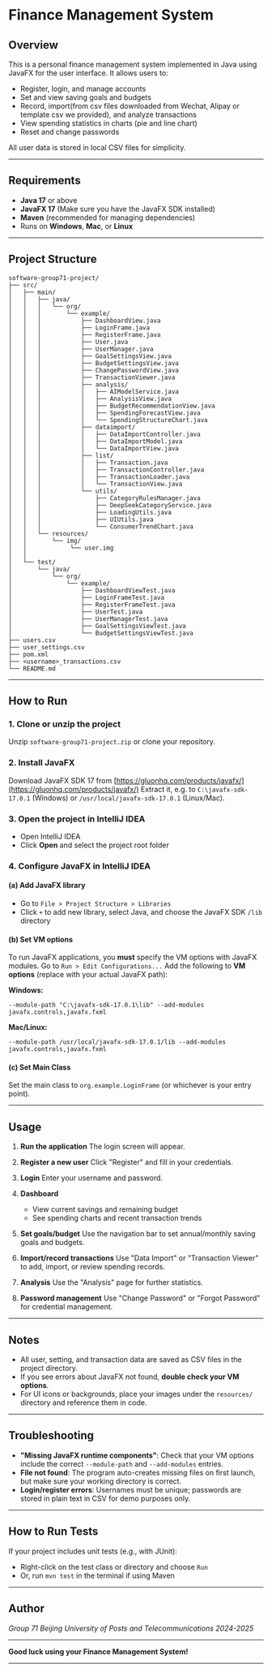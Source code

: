 # Finance Management System

## Overview

This is a personal finance management system implemented in Java using JavaFX for the user interface. It allows users to:

* Register, login, and manage accounts
* Set and view saving goals and budgets
* Record, import(from csv files downloaded from Wechat, Alipay or template csv we provided), and analyze transactions
* View spending statistics in charts (pie and line chart)
* Reset and change passwords

All user data is stored in local CSV files for simplicity.

---

## Requirements

* **Java 17** or above
* **JavaFX 17** (Make sure you have the JavaFX SDK installed)
* **Maven** (recommended for managing dependencies)
* Runs on **Windows**, **Mac**, or **Linux**

---

## Project Structure

```
software-group71-project/
├── src/
│   ├── main/
│   │   ├── java/
│   │   │   └── org/
│   │   │       └── example/
│   │   │           ├── DashboardView.java
│   │   │           ├── LoginFrame.java
│   │   │           ├── RegisterFrame.java
│   │   │           ├── User.java
│   │   │           ├── UserManager.java
│   │   │           ├── GoalSettingsView.java
│   │   │           ├── BudgetSettingsView.java
│   │   │           ├── ChangePasswordView.java
│   │   │           ├── TransactionViewer.java
│   │   │           ├── analysis/
│   │   │           │   ├── AIModelService.java
│   │   │           │   ├── AnalysisView.java
│   │   │           │   ├── BudgetRecommendationView.java
│   │   │           │   ├── SpendingForecastView.java
│   │   │           │   └── SpendingStructureChart.java
│   │   │           ├── dataimport/
│   │   │           │   ├── DataImportController.java
│   │   │           │   ├── DataImportModel.java
│   │   │           │   └── DataImportView.java
│   │   │           ├── list/
│   │   │           │   ├── Transaction.java
│   │   │           │   ├── TransactionController.java
│   │   │           │   ├── TransactionLoader.java
│   │   │           │   └── TransactionView.java
│   │   │           └── utils/
│   │   │               ├── CategoryRulesManager.java
│   │   │               ├── DeepSeekCategoryService.java
│   │   │               ├── LoadingUtils.java
│   │   │               ├── UIUtils.java
│   │   │               └── ConsumerTrendChart.java
│   │   └── resources/
│   │       └── img/
│   │            └── user.img
│   │       
│   └── test/
│       └── java/
│           └── org/
│               └── example/
│                   ├── DashboardViewTest.java
│                   ├── LoginFrameTest.java
│                   ├── RegisterFrameTest.java
│                   ├── UserTest.java
│                   ├── UserManagerTest.java
│                   ├── GoalSettingsViewTest.java
│                   └── BudgetSettingsViewTest.java
├── users.csv
├── user_settings.csv
├── pom.xml
├── <username>_transactions.csv
└── README.md

```

---

## How to Run

### 1. **Clone or unzip the project**

Unzip `software-group71-project.zip` or clone your repository.

### 2. **Install JavaFX**

Download JavaFX SDK 17 from [https://gluonhq.com/products/javafx/](https://gluonhq.com/products/javafx/)
Extract it, e.g. to `C:\javafx-sdk-17.0.1` (Windows) or `/usr/local/javafx-sdk-17.0.1` (Linux/Mac).

### 3. **Open the project in IntelliJ IDEA**

* Open IntelliJ IDEA
* Click **Open** and select the project root folder

### 4. **Configure JavaFX in IntelliJ IDEA**

#### (a) **Add JavaFX library**

* Go to `File > Project Structure > Libraries`
* Click `+` to add new library, select Java, and choose the JavaFX SDK `/lib` directory

#### (b) **Set VM options**

To run JavaFX applications, you **must** specify the VM options with JavaFX modules.
Go to `Run > Edit Configurations...`
Add the following to **VM options** (replace with your actual JavaFX path):

**Windows:**

```
--module-path "C:\javafx-sdk-17.0.1\lib" --add-modules javafx.controls,javafx.fxml
```

**Mac/Linux:**

```
--module-path /usr/local/javafx-sdk-17.0.1/lib --add-modules javafx.controls,javafx.fxml
```

#### (c) **Set Main Class**

Set the main class to `org.example.LoginFrame` (or whichever is your entry point).

---

## Usage

1. **Run the application**
   The login screen will appear.

2. **Register a new user**
   Click "Register" and fill in your credentials.

3. **Login**
   Enter your username and password.

4. **Dashboard**

   * View current savings and remaining budget
   * See spending charts and recent transaction trends

5. **Set goals/budget**
   Use the navigation bar to set annual/monthly saving goals and budgets.

6. **Import/record transactions**
   Use "Data Import" or "Transaction Viewer" to add, import, or review spending records.

7. **Analysis**
   Use the "Analysis" page for further statistics.

8. **Password management**
   Use "Change Password" or "Forgot Password" for credential management.

---

## Notes

* All user, setting, and transaction data are saved as CSV files in the project directory.
* If you see errors about JavaFX not found, **double check your VM options**.
* For UI icons or backgrounds, place your images under the `resources/` directory and reference them in code.

---

## Troubleshooting

* **"Missing JavaFX runtime components"**: Check that your VM options include the correct `--module-path` and `--add-modules` entries.
* **File not found**: The program auto-creates missing files on first launch, but make sure your working directory is correct.
* **Login/register errors**: Usernames must be unique; passwords are stored in plain text in CSV for demo purposes only.

---

## How to Run Tests

If your project includes unit tests (e.g., with JUnit):

* Right-click on the test class or directory and choose `Run`
* Or, run `mvn test` in the terminal if using Maven

---

## Author

*Group 71*
*Beijing University of Posts and Telecommunications*
*2024-2025*

---

**Good luck using your Finance Management System!**

---


